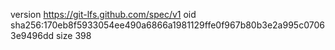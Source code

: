 version https://git-lfs.github.com/spec/v1
oid sha256:170eb8f5933054ee490a6866a1981129ffe0f967b80b3e2a995c07063e9496dd
size 398
